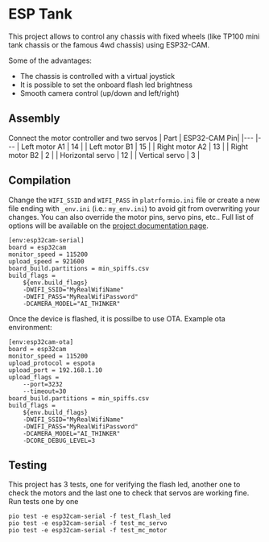 # ESP Tank

This project allows to control any chassis with fixed wheels (like TP100 mini tank chassis or the famous 4wd chassis) using ESP32-CAM.

Some of the advantages:
- The chassis is controlled with a virtual joystick 
- It is possible to set the onboard flash led brightness
- Smooth camera control (up/down and left/right)

## Assembly
Connect the motor controller and two servos
| Part | ESP32-CAM Pin|
|---   |---
| Left motor A1     | 14 |
| Left motor B1     | 15 |
| Right motor A2    | 13 |
| Right motor B2    | 2  |
| Horizontal servo  | 12 |
| Vertical servo    | 3  |

## Compilation
Change the `WIFI_SSID` and `WIFI_PASS` in `platrformio.ini` file or create a new file ending with `_env.ini` (i.e.: `my_env.ini`) to avoid git from overwriting your changes. You can also override the motor pins, servo pins, etc.. Full list of options will be available on the [project documentation page](https://chmutoff.github.io/esp-tank/).
```
[env:esp32cam-serial]
board = esp32cam
monitor_speed = 115200
upload_speed = 921600
board_build.partitions = min_spiffs.csv
build_flags =
    ${env.build_flags}
    -DWIFI_SSID="MyRealWifiName"
    -DWIFI_PASS="MyRealWifiPassword"
    -DCAMERA_MODEL="AI_THINKER"
```
Once the device is flashed, it is possilbe to use OTA. Example ota environment:
```
[env:esp32cam-ota]
board = esp32cam
monitor_speed = 115200
upload_protocol = espota
upload_port = 192.168.1.10
upload_flags =
    --port=3232
    --timeout=30
board_build.partitions = min_spiffs.csv
build_flags =
    ${env.build_flags}
    -DWIFI_SSID="MyRealWifiName"
    -DWIFI_PASS="MyRealWifiPassword"
    -DCAMERA_MODEL="AI_THINKER"
    -DCORE_DEBUG_LEVEL=3
```
## Testing
This project has 3 tests, one for verifying the flash led, another one to check the motors and the last one to check that servos are working fine.
Run tests one by one
```
pio test -e esp32cam-serial -f test_flash_led
pio test -e esp32cam-serial -f test_mc_servo
pio test -e esp32cam-serial -f test_mc_motor
```
